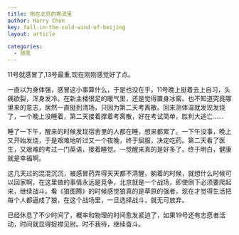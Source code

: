 ```yaml
---
title: 倒在北京的寒流里
author: Harry Chen
key: fall-in-the-cold-wind-of-beijing
layout: article

categories:
  - 随笔
---
```


  11号就感冒了,13号最重,现在刚刚感觉好了点。

  一直以为身体强，感冒这小事算什么，于是也没在乎。11号晚上挺着去上自习，头痛欲裂，浑身发冷。在新主楼很足的暖气里，还是觉得置身冰窖。也不知道究竟哪里来的意志，居然一直挺到清场，只因为第二天考离散。回来测体温就发现发烧了，一个晚上没睡着，第二天接着撑着考离散，好在考试简单，胜利大逃亡……

  睡了一下午，醒来的时候发现宿舍里的人都在睡，想来都累了。一下午没事，晚上又开始发烧，于是艰难地听过又一个夜晚，终于屈服，决定吃药。第二天看了医生，又艰难的考过一门英语，接着睡觉。一觉醒来真的是好多了。终于明白，健康就是幸福啊。

  这几天过的混混沉沉，被感冒药弄得天天都不清醒，躺着的时候，就想什么时候可以回家啊，在这里做的事情永远是竞争，北京就是一个战场，即使倒下必须要爬起来，继续战斗。看《狼图腾》的时候感觉狼真的是草原的强者，现在才觉得生活把每个人都逼成了狼，在这个战场里，一旦选择战斗，就无可放弃。

  已经休息了不少时间了，概率和物理的时间愈发紧迫了，如果19号还有志愿者活动，时间就显得捉襟见肘。时不我待，继续奋斗。
